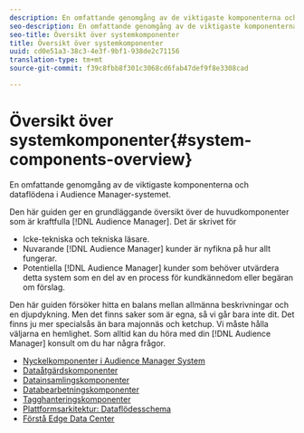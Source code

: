 ```yaml
---
description: En omfattande genomgång av de viktigaste komponenterna och dataflödena i Audience Manager-systemet.
seo-description: En omfattande genomgång av de viktigaste komponenterna och dataflödena i Audience Manager-systemet.
seo-title: Översikt över systemkomponenter
title: Översikt över systemkomponenter
uuid: cd0e51a3-38c3-4e3f-9bf1-938de2c71156
translation-type: tm+mt
source-git-commit: f39c8fbb8f301c3068cd6fab47def9f8e3308cad

---
```



# Översikt över systemkomponenter{#system-components-overview}

En omfattande genomgång av de viktigaste komponenterna och dataflödena i Audience Manager-systemet.

<!-- 

c_compintro.xml

 -->

Den här guiden ger en grundläggande översikt över de huvudkomponenter som är kraftfulla [!DNL Audience Manager]. Det är skrivet för

* Icke-tekniska och tekniska läsare.
* Nuvarande [!DNL Audience Manager] kunder är nyfikna på hur allt fungerar.
* Potentiella [!DNL Audience Manager] kunder som behöver utvärdera detta system som en del av en process för kundkännedom eller begäran om förslag.

Den här guiden försöker hitta en balans mellan allmänna beskrivningar och en djupdykning. Men det finns saker som är egna, så vi går bara inte dit. Det finns ju mer specialsås än bara majonnäs och ketchup. Vi måste hålla väljarna en hemlighet. Som alltid kan du höra med din [!DNL Audience Manager] konsult om du har några frågor.

* [Nyckelkomponenter i Audience Manager System](/help/using/reference/system-components/components-stack.md)
* [Dataåtgärdskomponenter](/help/using/reference/system-components/components-data-action.md)
* [Datainsamlingskomponenter](/help/using/reference/system-components/components-data-collection.md)
* [Databearbetningskomponenter](/help/using/reference/system-components/components-data-processing.md)
* [Tagghanteringskomponenter](/help/using/reference/system-components/components-tag-management.md)
* [Plattformsarkitektur: Dataflödesschema](/help/using/reference/system-components/components-platform-architecture.md)
* [Förstå Edge Data Center](/help/using/reference/system-components/components-edge.md)

